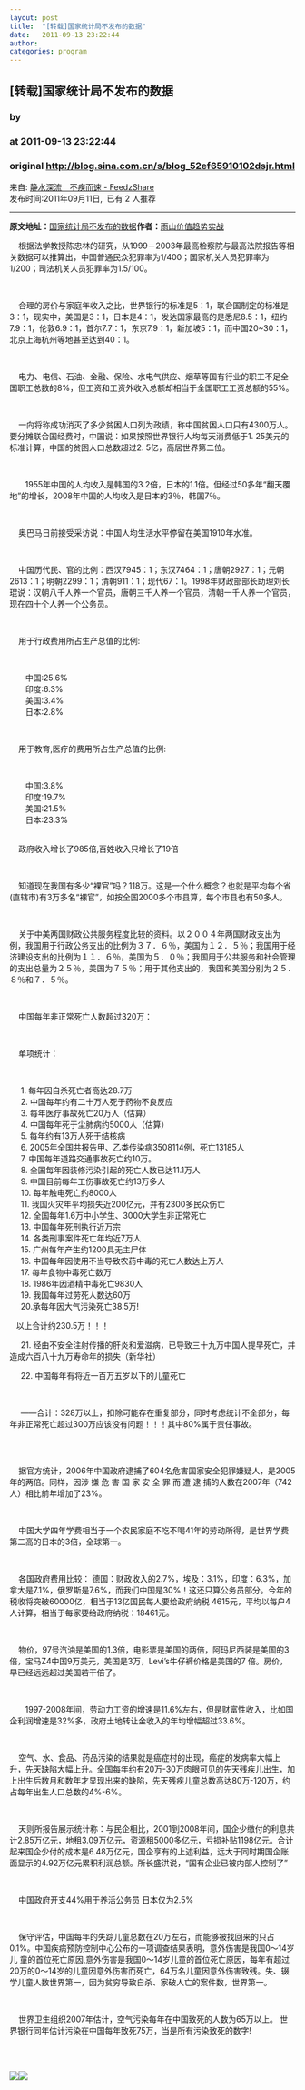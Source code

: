 ```yaml
---
layout: post
title:  "[转载]国家统计局不发布的数据"
date:   2011-09-13 23:22:44
author: 
categories: program
---
```


## [转载]国家统计局不发布的数据
### by 
### at 2011-09-13 23:22:44
### original <http://blog.sina.com.cn/s/blog_52ef65910102dsjr.html>

<p>来自: <a href="http://www.feedzshare.com/b/8693203/2">静水深流　不疾而速 - FeedzShare</a>  
<br>发布时间:2011年09月11日,  已有 2 人推荐 </p>
<hr><div><div><div><span><strong>原文地址：</strong><a href="http://blog.sina.com.cn/s/blog_66fe80610102dwew.html" title="国家统计局不发布的数据">国家统计局不发布的数据</a></span><span><strong>作者：</strong><a href="http://blog.sina.com.cn/u/1727955041" title="雨山价值趋势实战">雨山价值趋势实战</a></span></div><div><p><font><span>
    </span></font>根据法学教授陈忠林的研究，从1999－2003年最高检察院与最高法院报告等相关数据可以推算出，中国普通民众犯罪率为1/400；国家机关人员犯罪率为1/200；司法机关人员犯罪率为1.5/100。</p>
<p>  </p>
<p>   
合理的房价与家庭年收入之比，世界银行的标准是5：1，联合国制定的标准是3：1，现实中，美国是3：1，日本是4：1，发达国家最高的是悉尼8.5：1，纽约7.9：1，伦敦6.9：1，首尔7.7：1，东京7.9：1，新加坡5：1，而中国20~30：1，北京上海杭州等地甚至达到40：1。</p>
<p>  </p>
<p>   
电力、电信、石油、金融、保险、水电气供应、烟草等国有行业的职工不足全国职工总数的8%，但工资和工资外收入总额却相当于全国职工工资总额的55%。</p>
<p>  </p>
<p>   
一向将称成功消灭了多少贫困人口列为政绩，称中国贫困人口只有4300万人。要分摊联合国经费时，中国说：如果按照世界银行人均每天消费低于1.
25美元的标准计算，中国的贫困人口总数超过2. 5亿，高居世界第二位。</p>
<p>  </p>
<p>
      
1955年中国的人均收入是韩国的3.2倍，日本的1.1倍。但经过50多年“翻天覆地”的增长，2008年中国的人均收入是日本的3％，韩国7％。</p>
<p> </p>
<p>   
奥巴马日前接受采访说：中国人均生活水平停留在美国1910年水准。</p>
<p> </p>
<p>   
中国历代民、官的比例：西汉7945：1；东汉7464：1；唐朝2927：1；元朝2613：1；明朝2299：1；清朝911：1；现代67：1。1998年财政部部长助理刘长琨说：汉朝八千人养一个官员，唐朝三千人养一个官员，清朝一千人养一个官员，现在四十个人养一个公务员。</p>
<p> </p>
<p>   
用于行政费用所占生产总值的比例:</p>
<p> </p>
<p>　　中国:25.6%<br>
　　印度:6.3%<br>
　　美国:3.4%<br>
　　日本:2.8%</p>
<p> </p>
<p>   
用于教育,医疗的费用所占生产总值的比例:</p>
<p> </p>
<p>　　中国:3.8%<br>
　　印度:19.7%<br>
　　美国:21.5%<br>
　　日本:23.3%<br>
 </p>
<p>   
政府收入增长了985倍,百姓收入只增长了19倍</p>
<p> </p>
<p>   
知道现在我国有多少“裸官”吗？118万。这是一个什么概念？也就是平均每个省(直辖市)有3万多名“裸官”，如按全国2000多个市县算，每个市县也有50多人。</p>
<p>  </p>
<p>   
关于中美两国财政公共服务程度比较的资料。以２００４年两国财政支出为例，我国用于行政公务支出的比例为３７．６％，美国为１２．５％；我国用于经济建设支出的比例为１１．６％，美国为５．０％；我国用于公共服务和社会管理的支出总量为２５％，美国为７５％；用于其他支出的，我国和美国分别为２５．８％和７．５％。</p>
<p> </p>
<p>   
中国每年非正常死亡人数超过320万：</p>
<p> </p>
<p>    单项统计：</p>
<p> </p>
<p>
    
1. 每年因自杀死亡者高达28.7万<br>
    
2. 中国每年约有二十万人死于药物不良反应<br>
    
3. 每年医疗事故死亡20万人（估算）<br>
    
4. 中国每年死于尘肺病约5000人（估算）<br>
    
5. 每年约有13万人死于结核病<br>
    
6. 2005年全国共报告甲、乙类传染病3508114例，死亡13185人<br>
    
7. 中国每年道路交通事故死亡约10万。<br>
    
8. 全国每年因装修污染引起的死亡人数已达11.1万人<br>
    
9. 中国目前每年工伤事故死亡约13万多人<br>
    
10. 每年触电死亡约8000人<br>
    
11. 我国火灾年平均损失近200亿元，并有2300多民众伤亡<br>
    
12. 全国每年1.6万中小学生、3000大学生非正常死亡<br>
    
13. 中国每年死刑执行近万宗<br>
    
14. 各类刑事案件死亡年均近7万人<br>
    
15. 广州每年产生约1200具无主尸体<br>
    
16. 中国每年因使用不当导致农药中毒的死亡人数达上万人<br>
    
17. 每年食物中毒死亡数万<br>
    
18. 1986年因酒精中毒死亡9830人<br>
    
19. 我国每年过劳死人数达60万<br>
    
20.承每年因大气污染死亡38.5万!</p>
<p>   以上合计约230.5万！！！</p>
<p>
    
21. 经由不安全注射传播的肝炎和爱滋病，已导致三十九万中国人提早死亡，并造成六百八十九万寿命年的损失（新华社）</p>
<p>
    
22. 中国每年有将近一百万五岁以下的儿童死亡</p>
<p> </p>
<p>
    
——合计：328万以上，扣除可能存在重复部分，同时考虑统计不全部分，每年非正常死亡超过300万应该没有问题！！！其中80%属于责任事故。</p>
<p> </p>
<p><br>
   
据官方统计，2006年中国政府逮捕了604名危害国家安全犯罪嫌疑人，是2005年的两倍。同样，因涉 嫌 危 害 国 家 安 全 罪 而
遭 逮 捕的人数在2007年（742人）相比前年增加了23%。</p>
<p>  </p>
<p>   
中国大学四年学费相当于一个农民家庭不吃不喝41年的劳动所得，是世界学费第二高的日本的3倍，全球第一。</p>
<p>  </p>
<p>    各国政府费用比较：
德国：财政收入的2.7%，埃及：3.1%，印度：6.3%，加拿大是7.1%，俄罗斯是7.6%，而我们中国是30%！这还只算公务员部分。今年的税收将突破60000亿，相当于13亿国民每人要给政府纳税
4615元，平均以每户4人计算，相当于每家要给政府纳税：18461元。</p>
<p>  </p>
<p>   
物价，97号汽油是美国的1.3倍，电影票是美国的两倍，阿玛尼西装是美国的3倍，宝马Z4中国9万美元，美国是3万，Levi’s牛仔裤价格是美国的7
倍。房价，早已经远远超过美国若干倍了。</p>
<p>  </p>
<p>
      
1997-2008年间，劳动力工资的增速是11.6%左右，但是财富性收入，比如国企利润增速是32%多，政府土地转让金收入的年均增幅超过33.6%。</p>
<p>  </p>
<p>   
空气、水、食品、药品污染的结果就是癌症村的出现，癌症的发病率大幅上升，先天缺陷大幅上升。全国每年约有20万-30万肉眼可见的先天残疾儿出生，加上出生后数月和数年才显现出来的缺陷，先天残疾儿童总数高达80万-120万，约占每年出生人口总数的4%-6%。</p>
<p>  </p>
<p>   
天则所报告展示统计称：与民企相比，2001到2008年间，国企少缴付的利息共计2.85万亿元，地租3.09万亿元，资源租5000多亿元，亏损补贴1198亿元。合计起来国企少付的成本是6.48万亿元，国企享有的上述利益，远大于同时期国企账面显示的4.92万亿元累积利润总额。所长盛洪说，“国有企业已被内部人控制了”</p>
<p> </p>
<p>   
中国政府开支44%用于养活公务员 日本仅为2.5%</p>
<p> </p>
<p>   
保守评估，中国每年的失踪儿童总数在20万左右，而能够被找回来的只占0.1%。中国疾病预防控制中心公布的一项调查结果表明，意外伤害是我国0～14岁儿
童的首位死亡原因,意外伤害是我国0～14岁儿童的首位死亡原因，每年有超过20万的0～14岁的儿童因意外伤害而死亡，64万名儿童因意外伤害致残。失、辍学儿童人数世界第一，因为贫穷导致自杀、家破人亡的案件数，世界第一。</p>
<p>  </p>
<p>   
世界卫生组织2007年估计，空气污染每年在中国致死的人数为65万以上。
世界银行同年估计污染在中国每年致死75万，当是所有污染致死的数字!</p>
<p><br>
 <br>
</p></div></div></div><img src="http://img.tongji.linezing.com/1017243/tongji.gif"><img src="http://img.tongji.linezing.com/855372/tongji.gif">